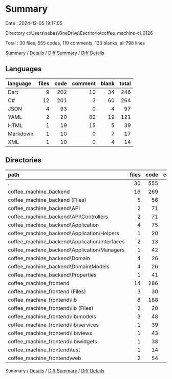 # Summary

Date : 2024-12-05 19:17:05

Directory c:\\Users\\sebas\\OneDrive\\Escritorio\\coffee_machine-ci_0126

Total : 30 files,  555 codes, 110 comments, 133 blanks, all 798 lines

Summary / [Details](details.md) / [Diff Summary](diff.md) / [Diff Details](diff-details.md)

## Languages
| language | files | code | comment | blank | total |
| :--- | ---: | ---: | ---: | ---: | ---: |
| Dart | 9 | 202 | 10 | 34 | 246 |
| C# | 12 | 201 | 3 | 60 | 264 |
| JSON | 4 | 93 | 0 | 4 | 97 |
| YAML | 2 | 20 | 82 | 19 | 121 |
| HTML | 1 | 19 | 15 | 5 | 39 |
| Markdown | 1 | 10 | 0 | 7 | 17 |
| XML | 1 | 10 | 0 | 4 | 14 |

## Directories
| path | files | code | comment | blank | total |
| :--- | ---: | ---: | ---: | ---: | ---: |
| . | 30 | 555 | 110 | 133 | 798 |
| coffee_machine_backend | 16 | 269 | 3 | 67 | 339 |
| coffee_machine_backend (Files) | 5 | 56 | 3 | 21 | 80 |
| coffee_machine_backend\\API | 2 | 71 | 0 | 15 | 86 |
| coffee_machine_backend\\API\\Controllers | 2 | 71 | 0 | 15 | 86 |
| coffee_machine_backend\\Application | 4 | 75 | 0 | 22 | 97 |
| coffee_machine_backend\\Application\\Helpers | 1 | 20 | 0 | 3 | 23 |
| coffee_machine_backend\\Application\\Interfaces | 2 | 13 | 0 | 6 | 19 |
| coffee_machine_backend\\Application\\Managers | 1 | 42 | 0 | 13 | 55 |
| coffee_machine_backend\\Domain | 4 | 26 | 0 | 8 | 34 |
| coffee_machine_backend\\Domain\\Models | 4 | 26 | 0 | 8 | 34 |
| coffee_machine_backend\\Properties | 1 | 41 | 0 | 1 | 42 |
| coffee_machine_frontend | 14 | 286 | 107 | 66 | 459 |
| coffee_machine_frontend (Files) | 3 | 30 | 82 | 26 | 138 |
| coffee_machine_frontend\\lib | 8 | 188 | 0 | 27 | 215 |
| coffee_machine_frontend\\lib (Files) | 2 | 20 | 0 | 3 | 23 |
| coffee_machine_frontend\\lib\\models | 3 | 48 | 0 | 6 | 54 |
| coffee_machine_frontend\\lib\\services | 1 | 39 | 0 | 7 | 46 |
| coffee_machine_frontend\\lib\\views | 1 | 43 | 0 | 7 | 50 |
| coffee_machine_frontend\\lib\\widgets | 1 | 38 | 0 | 4 | 42 |
| coffee_machine_frontend\\test | 1 | 14 | 10 | 7 | 31 |
| coffee_machine_frontend\\web | 2 | 54 | 15 | 6 | 75 |

Summary / [Details](details.md) / [Diff Summary](diff.md) / [Diff Details](diff-details.md)